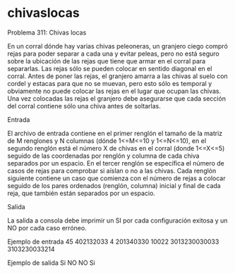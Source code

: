 # chivaslocas
Problema 311: Chivas locas

En un corral dónde hay varias chivas peleoneras, un granjero ciego compró rejas para poder separar a cada una y evitar peleas, pero no está seguro
sobre la ubicación de las rejas que tiene que armar en el corral para separarlas. Las rejas sólo se pueden colocar en sentido diagonal en el corral.
Antes de poner las rejas, el granjero amarra a las chivas al suelo con cordel y estacas para que no se muevan, pero esto sólo es temporal y
obviamente no puede colocar las rejas en el lugar que ocupan las chivas. Una vez colocadas las rejas el granjero debe asegurarse que cada sección
del corral contiene sólo una chiva antes de soltarlas.

Entrada

El archivo de entrada contiene en el primer renglón el tamaño de la matriz de M renglones y N columnas (dónde 1<=M<=10 y 1<=N<=10), en el
segundo renglón está el número X de chivas en el corral (donde 1<=X<=5) seguido de las coordenadas por renglón y columna de cada chiva
separados por un espacio. En el tercer renglón se específica el número de casos de rejas para comprobar si aíslan o no a las chivas. Cada renglón
siguiente contiene un caso que comienza con el número de rejas a colocar seguido de los pares ordenados (renglón, columna) inicial y final de cada
reja, que también están separados por un espacio.

Salida

La salida a consola debe imprimir un SI por cada configuración exitosa y un NO por cada caso erróneo.

Ejemplo de entrada
45
402132033
4
201340330
10022
3013230030033
3103230033214

Ejemplo de salida
Si
NO
NO
Si
